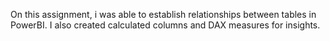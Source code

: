 On this assignment, i was able to establish relationships between tables in PowerBI.
I also created calculated columns and DAX measures for insights.
